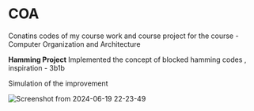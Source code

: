 # COA

Conatins codes of my course work and course project for the course - Computer Organization and Architecture

**Hamming Project**
Implemented the concept of blocked hamming codes , inspiration - 3b1b


Simulation of the improvement


![Screenshot from 2024-06-19 22-23-49](https://github.com/rzeta-10/COA/assets/125035257/494a1cdd-6df8-44c3-bcf8-cf8ac1e4cc6a)
